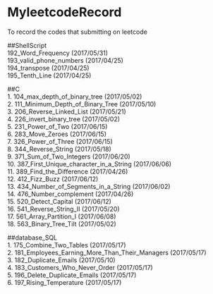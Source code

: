 # MyleetcodeRecord
To record the codes that submitting on leetcode  

##ShellScript  
	192_Word_Frequency (2017/05/31)  
	193_valid_phone_numbers (2017/04/25)  
	194_transpose (2017/04/25)  
	195_Tenth_Line (2017/04/25)  
  
##C  
	1.	 104_max_depth_of_binary_tree (2017/05/02)  
	2.	 111_Minimum_Depth_of_Binary_Tree (2017/05/10)  
	3.	 206_Reverse_Linked_List (2017/05/21)  
	4.	 226_invert_binary_tree (2017/05/02)  
	5.	 231_Power_of_Two (2017/06/15)  
	6.	 283_Move_Zeroes (2017/06/15)  
	7.	 326_Power_of_Three (2017/06/15)  
	8.	 344_Reverse_String (2017/05/18)  
	9.	 371_Sum_of_Two_Integers (2017/06/20)  
	10.	 387_First_Unique_character_in_a_String (2017/06/06)  
	11.	 389_Find_the_Difference (2017/04/26)  
	12.	 412_Fizz_Buzz (2017/06/12)  
	13.	 434_Number_of_Segments_in_a_String (2017/06/02)  
	14.	 476_Number_complement (2017/04/26)  
	15.	 520_Detect_Capital (2017/06/12)  
	16.	 541_Reverse_String_II (2017/05/20)  
	17.	 561_Array_Partition_I (2017/06/08)  
	18.	 563_Binary_Tree_Tilt (2017/05/02)   
  
##database_SQL  
	1.	 175_Combine_Two_Tables (2017/05/17)  
	2.	 181_Employees_Earning_More_Than_Their_Managers (2017/05/17)  
	3.	 182_Duplicate_Emails (2017/05/10)  
	4.	 183_Customers_Who_Never_Order (2017/05/17)  
	5.	 196_Delete_Duplicate_Emails (2017/05/17)  
	6.	 197_Rising_Temperature (2017/05/17)  

